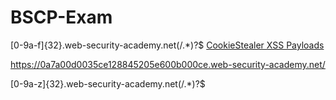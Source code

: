 # BSCP-Exam

[0-9a-f]{32}\.web-security-academy\.net(/.*)?$
<a href="https://github.com/botesjuan/Burp-Suite-Certified-Practitioner-Exam-Study/blob/5cbfeb2a11577ad62a31f72635a000bf5dcce293/payloads/CookieStealer-Payloads.md">CookieStealer XSS Payloads</a>


https://0a7a00d0035ce128845205e600b000ce.web-security-academy.net/


[0-9a-z]{32}\.web-security-academy\.net(/.*)?$



